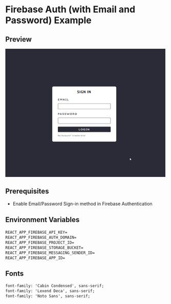 # Firebase Auth (with Email and Password) Example

## Preview

<img src='https://github.com/hsk-kr/firebase-tutorial/blob/main/packages/auth-email-password/preview/preview.gif?raw=true' alt='preview' width='500' height='400' />

## Prerequisites

- Enable Email/Password Sign-in method in Firebase Authentication

## Environment Variables

```
REACT_APP_FIREBASE_API_KEY=
REACT_APP_FIREBASE_AUTH_DOMAIN=
REACT_APP_FIREBASE_PROJECT_ID=
REACT_APP_FIREBASE_STORAGE_BUCKET=
REACT_APP_FIREBASE_MESSAGING_SENDER_ID=
REACT_APP_FIREBASE_APP_ID=
```

## Fonts

```
font-family: 'Cabin Condensed', sans-serif;
font-family: 'Lexend Deca', sans-serif;
font-family: 'Noto Sans', sans-serif;
```
